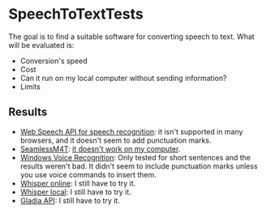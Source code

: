 # SpeechToTextTests
The goal is to find a suitable software for converting speech to text. What will be evaluated is:
- Conversion's speed
- Cost
- Can it run on my local computer without sending information?
- Limits

## Results

- [Web Speech API for speech recognition](./web_speech_api/README.md): it isn't supported in many browsers, and it doesn't seem to add punctuation marks.
- [SeamlessM4T](./seamless_communication/README.md): [it doesn't work on my computer](https://github.com/facebookresearch/seamless_communication/issues/160).
- [Windows Voice Recognition](./windows/README.md): Only tested for short sentences and the results weren't bad. It didn't seem to include punctuation marks unless you use voice commands to insert them.
- [Whisper online](https://openai.com/research/whisper): I still have to try it.
- [Whisper local](https://github.com/openai/whisper): I still have to try it.
- [Gladia API](https://www.gladia.io/): I still have to try it.

